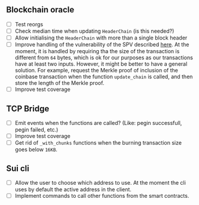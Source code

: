 ## Blockchain oracle

- [ ] Test reorgs
- [ ] Check median time when updating `HeaderChain` (is this needed?)
- [ ] Allow initialising the `HeaderChain` with more than a single block header
- [ ] Improve handling of the vulnerability of the SPV described [here](https://bitslog.com/2018/06/09/leaf-node-weakness-in-bitcoin-merkle-tree-design/). At the moment, it is handled by requiring tha the size of the transaction is different from `64` bytes, which is ok for our purposes as our transactions have at least two inputs. However, it might be better to have a general solution. For example, request the Merkle proof of inclusion of the coinbase transaction when the function `update_chain` is called, and then store the length of the Merkle proof.
- [ ] Improve test coverage

## TCP Bridge

- [ ] Emit events when the functions are called? (Like: pegin successfull, pegin failed, etc.)
- [ ] Improve test coverage
- [ ] Get rid of `_with_chunks` functions when the burning transaction size goes below `16KB`.

## Sui cli

- [ ] Allow the user to choose which address to use. At the moment the cli uses by default the active address in the client.
- [ ] Implement commands to call other functions from the smart contracts.